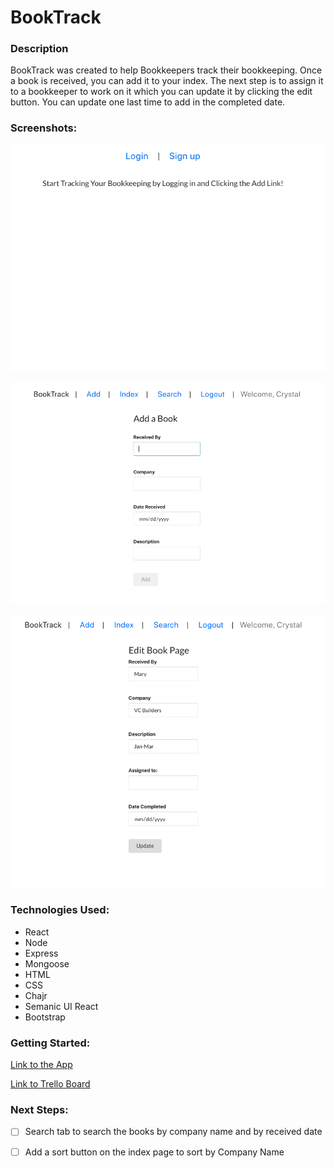 
# BookTrack


### Description

BookTrack was created to help Bookkeepers track their bookkeeping. Once a book is received, you can add it to your index. The next step is to assign it to a bookkeeper to work on it which you can update it by clicking the edit button. You can update one last time to add in the completed date. 

### Screenshots: 
![Home Page](public/screenshotmain.png)

![Add a Book Page](public/screenshotadd.png)

![Edit Page](public/screenshotedit.png)

### Technologies Used: 
- React
- Node
- Express
- Mongoose
- HTML
- CSS
- Chajr
- Semanic UI React
- Bootstrap
  

### Getting Started: 

[Link to the App](https://booktrack1.herokuapp.com/)

[Link to Trello Board](https://trello.com/b/PlpP16sB/booktrack)


### Next Steps: 

- [ ] Search tab to search the books by company name and by received date
- [ ] Add a sort button on the index page to sort by Company Name



